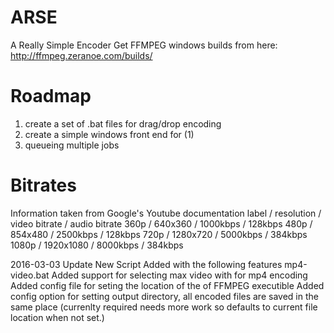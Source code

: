 ARSE
====

A Really Simple Encoder
Get FFMPEG windows builds from here: http://ffmpeg.zeranoe.com/builds/

Roadmap
=======

1. create a set of .bat files for drag/drop encoding
2. create a simple windows front end for (1)
3. queueing multiple jobs

Bitrates
========

Information taken from Google's Youtube documentation
label / resolution / video bitrate / audio bitrate
360p / 640x360 / 1000kbps / 128kbps
480p / 854x480 / 2500kbps / 128kbps
720p / 1280x720 / 5000kbps / 384kbps
1080p / 1920x1080 / 8000kbps / 384kbps

2016-03-03 Update
New Script Added with the following features mp4-video.bat
Added support for selecting max video with for mp4 encoding
Added config file for seting the location of the of FFMPEG executible
Added config option for setting output directory, all encoded files are saved in the same place (currenlty required needs more work so defaults to current file location when not set.)

